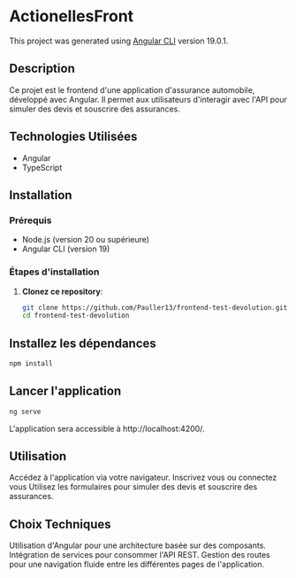 # ActionellesFront

This project was generated using [Angular CLI](https://github.com/angular/angular-cli) version 19.0.1.


## Description
Ce projet est le frontend d'une application d'assurance automobile, développé avec Angular. Il permet aux utilisateurs d'interagir avec l'API pour simuler des devis et souscrire des assurances.

## Technologies Utilisées
- Angular
- TypeScript
## Installation

### Prérequis
- Node.js (version 20 ou supérieure)
- Angular CLI (version 19)

### Étapes d'installation
1. **Clonez ce repository**:
   ```bash
   git clone https://github.com/Pauller13/frontend-test-devolution.git
   cd frontend-test-devolution

## Installez les dépendances
```bash
npm install
```
## Lancer l'application

```bash
ng serve
```
L'application sera accessible à http://localhost:4200/.
## Utilisation
Accédez à l'application via votre navigateur.
Inscrivez vous ou connectez vous 
Utilisez les formulaires pour simuler des devis et souscrire des assurances.

## Choix Techniques
Utilisation d'Angular pour une architecture basée sur des composants.
Intégration de services pour consommer l'API REST.
Gestion des routes pour une navigation fluide entre les différentes pages de l'application.
